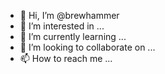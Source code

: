 - 👋 Hi, I’m @brewhammer
- 👀 I’m interested in ...
- 🌱 I’m currently learning ...
- 💞️ I’m looking to collaborate on ...
- 📫 How to reach me ...

<!---
brewhammer/brewhammer is a ✨ special ✨ repository because its `README.md` (this file) appears on your GitHub profile.
You can click the Preview link to take a look at your changes.
--->

